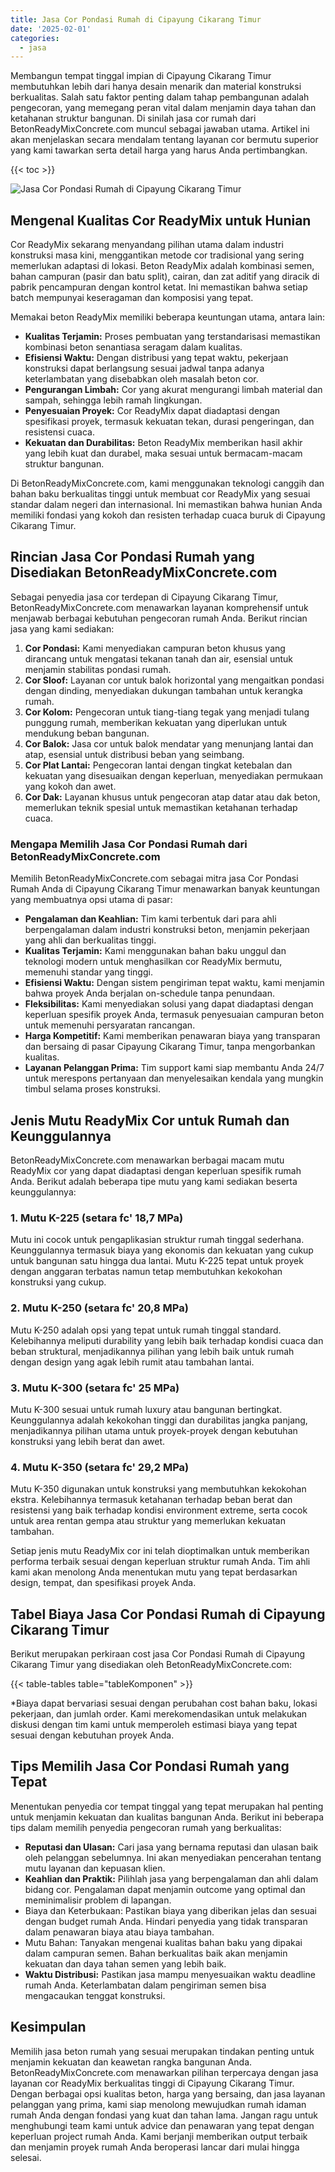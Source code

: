 ```yaml
---
title: Jasa Cor Pondasi Rumah di Cipayung Cikarang Timur
date: '2025-02-01'
categories:
  - jasa
---
```


Membangun tempat tinggal impian di Cipayung Cikarang Timur membutuhkan lebih dari hanya desain menarik dan material konstruksi berkualitas. Salah satu faktor penting dalam tahap pembangunan adalah pengecoran, yang memegang peran vital dalam menjamin daya tahan dan ketahanan struktur bangunan. Di sinilah jasa cor rumah dari BetonReadyMixConcrete.com muncul sebagai jawaban utama. Artikel ini akan menjelaskan secara mendalam tentang layanan cor bermutu superior yang kami tawarkan serta detail harga yang harus Anda pertimbangkan.

{{< toc >}}

![Jasa Cor Pondasi Rumah di Cipayung Cikarang Timur](https://betoncor8.github.io/cor/harga-beton-readymix-concrete%20(37).png)

## Mengenal Kualitas Cor ReadyMix untuk Hunian

Cor ReadyMix sekarang menyandang pilihan utama dalam industri konstruksi masa kini, menggantikan metode cor tradisional yang sering memerlukan adaptasi di lokasi. Beton ReadyMix adalah kombinasi semen, bahan campuran (pasir dan batu split), cairan, dan zat aditif yang diracik di pabrik pencampuran dengan kontrol ketat. Ini memastikan bahwa setiap batch mempunyai keseragaman dan komposisi yang tepat.

Memakai beton ReadyMix memiliki beberapa keuntungan utama, antara lain:

- **Kualitas Terjamin:** Proses pembuatan yang terstandarisasi memastikan kombinasi beton senantiasa seragam dalam kualitas.
- **Efisiensi Waktu:** Dengan distribusi yang tepat waktu, pekerjaan konstruksi dapat berlangsung sesuai jadwal tanpa adanya keterlambatan yang disebabkan oleh masalah beton cor.
- **Pengurangan Limbah:** Cor yang akurat mengurangi limbah material dan sampah, sehingga lebih ramah lingkungan.
- **Penyesuaian Proyek:** Cor ReadyMix dapat diadaptasi dengan spesifikasi proyek, termasuk kekuatan tekan, durasi pengeringan, dan resistensi cuaca.
- **Kekuatan dan Durabilitas:** Beton ReadyMix memberikan hasil akhir yang lebih kuat dan durabel, maka sesuai untuk bermacam-macam struktur bangunan.

Di BetonReadyMixConcrete.com, kami menggunakan teknologi canggih dan bahan baku berkualitas tinggi untuk membuat cor ReadyMix yang sesuai standar dalam negeri dan internasional. Ini memastikan bahwa hunian Anda memiliki fondasi yang kokoh dan resisten terhadap cuaca buruk di Cipayung Cikarang Timur.

## Rincian Jasa Cor Pondasi Rumah yang Disediakan BetonReadyMixConcrete.com

Sebagai penyedia jasa cor terdepan di Cipayung Cikarang Timur, BetonReadyMixConcrete.com menawarkan layanan komprehensif untuk menjawab berbagai kebutuhan pengecoran rumah Anda. Berikut rincian jasa yang kami sediakan:

1. **Cor Pondasi:** Kami menyediakan campuran beton khusus yang dirancang untuk mengatasi tekanan tanah dan air, esensial untuk menjamin stabilitas pondasi rumah.
2. **Cor Sloof:** Layanan cor untuk balok horizontal yang mengaitkan pondasi dengan dinding, menyediakan dukungan tambahan untuk kerangka rumah.
3. **Cor Kolom:** Pengecoran untuk tiang-tiang tegak yang menjadi tulang punggung rumah, memberikan kekuatan yang diperlukan untuk mendukung beban bangunan.
4. **Cor Balok:** Jasa cor untuk balok mendatar yang menunjang lantai dan atap, esensial untuk distribusi beban yang seimbang.
5. **Cor Plat Lantai:** Pengecoran lantai dengan tingkat ketebalan dan kekuatan yang disesuaikan dengan keperluan, menyediakan permukaan yang kokoh dan awet.
6. **Cor Dak:** Layanan khusus untuk pengecoran atap datar atau dak beton, memerlukan teknik spesial untuk memastikan ketahanan terhadap cuaca.

### Mengapa Memilih Jasa Cor Pondasi Rumah dari BetonReadyMixConcrete.com

Memilih BetonReadyMixConcrete.com sebagai mitra jasa Cor Pondasi Rumah Anda di Cipayung Cikarang Timur menawarkan banyak keuntungan yang membuatnya opsi utama di pasar:

- **Pengalaman dan Keahlian:** Tim kami terbentuk dari para ahli berpengalaman dalam industri konstruksi beton, menjamin pekerjaan yang ahli dan berkualitas tinggi.
- **Kualitas Terjamin:** Kami menggunakan bahan baku unggul dan teknologi modern untuk menghasilkan cor ReadyMix bermutu, memenuhi standar yang tinggi.
- **Efisiensi Waktu:** Dengan sistem pengiriman tepat waktu, kami menjamin bahwa proyek Anda berjalan on-schedule tanpa penundaan.
- **Fleksibilitas:** Kami menyediakan solusi yang dapat diadaptasi dengan keperluan spesifik proyek Anda, termasuk penyesuaian campuran beton untuk memenuhi persyaratan rancangan.
- **Harga Kompetitif:** Kami memberikan penawaran biaya yang transparan dan bersaing di pasar Cipayung Cikarang Timur, tanpa mengorbankan kualitas.
- **Layanan Pelanggan Prima:** Tim support kami siap membantu Anda 24/7 untuk merespons pertanyaan dan menyelesaikan kendala yang mungkin timbul selama proses konstruksi.

## Jenis Mutu ReadyMix Cor untuk Rumah dan Keunggulannya

BetonReadyMixConcrete.com menawarkan berbagai macam mutu ReadyMix cor yang dapat diadaptasi dengan keperluan spesifik rumah Anda. Berikut adalah beberapa tipe mutu yang kami sediakan beserta keunggulannya:

### 1\. Mutu K-225 (setara fc' 18,7 MPa)

Mutu ini cocok untuk pengaplikasian struktur rumah tinggal sederhana. Keunggulannya termasuk biaya yang ekonomis dan kekuatan yang cukup untuk bangunan satu hingga dua lantai. Mutu K-225 tepat untuk proyek dengan anggaran terbatas namun tetap membutuhkan kekokohan konstruksi yang cukup.

### 2\. Mutu K-250 (setara fc' 20,8 MPa)

Mutu K-250 adalah opsi yang tepat untuk rumah tinggal standard. Kelebihannya meliputi durability yang lebih baik terhadap kondisi cuaca dan beban struktural, menjadikannya pilihan yang lebih baik untuk rumah dengan design yang agak lebih rumit atau tambahan lantai.

### 3\. Mutu K-300 (setara fc' 25 MPa)

Mutu K-300 sesuai untuk rumah luxury atau bangunan bertingkat. Keunggulannya adalah kekokohan tinggi dan durabilitas jangka panjang, menjadikannya pilihan utama untuk proyek-proyek dengan kebutuhan konstruksi yang lebih berat dan awet.

### 4\. Mutu K-350 (setara fc' 29,2 MPa)

Mutu K-350 digunakan untuk konstruksi yang membutuhkan kekokohan ekstra. Kelebihannya termasuk ketahanan terhadap beban berat dan resistensi yang baik terhadap kondisi environment extreme, serta cocok untuk area rentan gempa atau struktur yang memerlukan kekuatan tambahan.

Setiap jenis mutu ReadyMix cor ini telah dioptimalkan untuk memberikan performa terbaik sesuai dengan keperluan struktur rumah Anda. Tim ahli kami akan menolong Anda menentukan mutu yang tepat berdasarkan design, tempat, dan spesifikasi proyek Anda.

## Tabel Biaya Jasa Cor Pondasi Rumah di Cipayung Cikarang Timur

Berikut merupakan perkiraan cost jasa Cor Pondasi Rumah di Cipayung Cikarang Timur yang disediakan oleh BetonReadyMixConcrete.com:

{{< table-tables table="tableKomponen" >}}

\*Biaya dapat bervariasi sesuai dengan perubahan cost bahan baku, lokasi pekerjaan, dan jumlah order. Kami merekomendasikan untuk melakukan diskusi dengan tim kami untuk memperoleh estimasi biaya yang tepat sesuai dengan kebutuhan proyek Anda.

## Tips Memilih Jasa Cor Pondasi Rumah yang Tepat

Menentukan penyedia cor tempat tinggal yang tepat merupakan hal penting untuk menjamin kekuatan dan kualitas bangunan Anda. Berikut ini beberapa tips dalam memilih penyedia pengecoran rumah yang berkualitas:

- **Reputasi dan Ulasan:** Cari jasa yang bernama reputasi dan ulasan baik oleh pelanggan sebelumnya. Ini akan menyediakan pencerahan tentang mutu layanan dan kepuasan klien.
- **Keahlian dan Praktik:** Pilihlah jasa yang berpengalaman dan ahli dalam bidang cor. Pengalaman dapat menjamin outcome yang optimal dan meminimalisir problem di lapangan.
- Biaya dan Keterbukaan: Pastikan biaya yang diberikan jelas dan sesuai dengan budget rumah Anda. Hindari penyedia yang tidak transparan dalam penawaran biaya atau biaya tambahan.
- Mutu Bahan: Tanyakan mengenai kualitas bahan baku yang dipakai dalam campuran semen. Bahan berkualitas baik akan menjamin kekuatan dan daya tahan semen yang lebih baik.
- **Waktu Distribusi:** Pastikan jasa mampu menyesuaikan waktu deadline rumah Anda. Keterlambatan dalam pengiriman semen bisa mengacaukan tenggat konstruksi.

## Kesimpulan

Memilih jasa beton rumah yang sesuai merupakan tindakan penting untuk menjamin kekuatan dan keawetan rangka bangunan Anda. BetonReadyMixConcrete.com menawarkan pilihan terpercaya dengan jasa layanan cor ReadyMix berkualitas tinggi di Cipayung Cikarang Timur. Dengan berbagai opsi kualitas beton, harga yang bersaing, dan jasa layanan pelanggan yang prima, kami siap menolong mewujudkan rumah idaman rumah Anda dengan fondasi yang kuat dan tahan lama. Jangan ragu untuk menghubungi team kami untuk advice dan penawaran yang tepat dengan keperluan project rumah Anda. Kami berjanji memberikan output terbaik dan menjamin proyek rumah Anda beroperasi lancar dari mulai hingga selesai.
